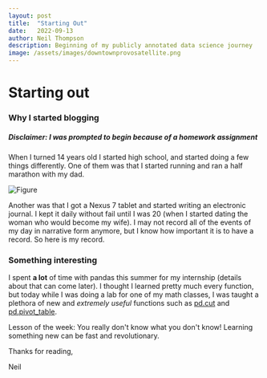 ```yaml
---
layout: post
title:  "Starting Out"
date:   2022-09-13
author: Neil Thompson
description: Beginning of my publicly annotated data science journey
image: /assets/images/downtownprovosatellite.png
---
```


# Starting out

### Why I started blogging
##### Disclaimer: I was prompted to begin because of a homework assignment

When I turned 14 years old I started high school, and started doing a few things differently.
One of them was that I started running and ran a half marathon with my dad.

![Figure](https://raw.githubusercontent.com/esnt/stat386-projects/main/assets/images/minimarathonpic.png)

Another was that I got a Nexus 7 tablet and started writing an electronic journal. I kept it daily without fail until I was 20 (when I started dating the woman who would become my wife). 
I may not record all of the events of my day in narrative form anymore, but I know how important it is to have a record. So here is my record.

### Something interesting

I spent **a lot** of time with pandas this summer for my internship (details about that can come later). I thought I learned pretty much every function,
but today while I was doing a lab for one of my math classes, I was taught a plethora of new and _extremely useful_ functions such as [pd.cut](https://pandas.pydata.org/docs/reference/api/pandas.cut.html) 
and [pd.pivot_table](https://pandas.pydata.org/pandas-docs/stable/reference/api/pandas.pivot_table.html).

Lesson of the week: You really don't know what you don't know! Learning something new can be fast and revolutionary.

Thanks for reading,

Neil


